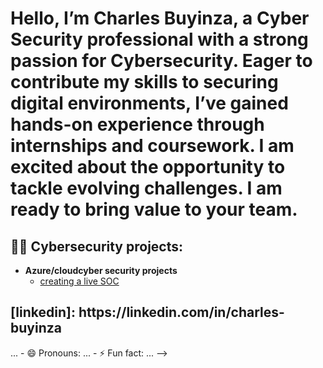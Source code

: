 <h1>Hello, I’m Charles Buyinza, a Cyber Security professional with a strong passion for Cybersecurity. Eager to contribute my skills to securing digital environments, I’ve gained hands-on experience through internships and coursework. I am excited about the opportunity to tackle evolving challenges. I am ready to bring value to your team.</h1>

<h2>👨‍💻 Cybersecurity projects:</h2>

- <b>Azure/cloudcyber security projects </b>
  - [creating a live SOC](https://github.com/charles131317/Cyber-Soc)

<h2>[linkedin]: https://linkedin.com/in/charles-buyinza</h2>
 ...
- 😄 Pronouns: ...
- ⚡ Fun fact: ...
-->
